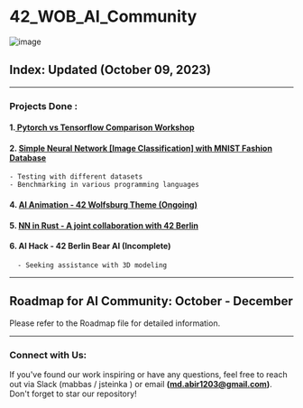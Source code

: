 # 42_WOB_AI_Community

![image](https://github.com/mdabir1203/42_WOB_AI_Community/assets/66947064/f48dbe32-e8fe-4887-b6bf-7050ef4fd04d)


## Index: Updated (October 09, 2023)

---------------------------------------------------------------------------------------------------------------------------------------------------------------------------------------------------------------

### Projects Done :

#### 1.[ Pytorch vs Tensorflow Comparison Workshop](https://github.com/mdabir1203/42_WOB_AI_Community/blob/main/Workshop_%20Tensorflow%20-%20Pytorch%20Comparison.pdf)

#### 2. [Simple Neural Network [Image Classification] with MNIST Fashion Database](https://github.com/mdabir1203/42_WOB_AI_Community/blob/main/SimpleNeuralNetwork(ImageClassification)_Pytorch.ipynb)

    - Testing with different datasets
    - Benchmarking in various programming languages

#### 4. [AI Animation - 42 Wolfsburg Theme (Ongoing)](https://www.canva.com/design/DAFzyGf3-NU/IlkpAPQcguAb-OLKva6XHg/edit?utm_content=DAFzyGf3-NU&utm_campaign=designshare&utm_medium=link2&utm_source=sharebutton)

#### 5. [NN in Rust - A joint collaboration with 42 Berlin](https://github.com/mdabir1203/42_WOB_AI_Community/tree/main/RustMusic/src)

#### 6. AI Hack - 42 Berlin Bear AI (Incomplete)
      - Seeking assistance with 3D modeling

---------------------------------------------------------------------------------------------------------------------------------------------------------------------------------------------------------------

## Roadmap for AI Community: October - December

Please refer to the Roadmap file for detailed information.

---------------------------------------------------------------------------------------------------------------------------------------------------------------------------------------------------------------

### Connect with Us:

If you've found our work inspiring or have any questions, feel free to reach out via Slack (mabbas / jsteinka ) or email **(md.abir1203@gmail.com)**. Don't forget to star our repository!

